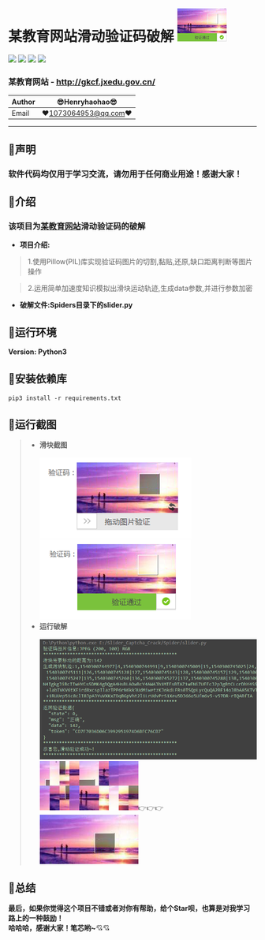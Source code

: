 某教育网站滑动验证码破解 ![enter image description here](Pic/logo.png)
===========================
![](https://img.shields.io/badge/Python-3.6.3-green.svg) ![](https://img.shields.io/badge/requests-2.18.4-green.svg) ![](https://img.shields.io/badge/PyExecJS-1.5.1-green.svg) ![](https://img.shields.io/badge/Pillow-5.3.0-green.svg)
### 某教育网站 - http://gkcf.jxedu.gov.cn/
|Author|:sunglasses:Henryhaohao:sunglasses:|
|---|---
|Email|:hearts:1073064953@qq.com:hearts:

    
****
## :dolphin:声明
### 软件代码均仅用于学习交流，请勿用于任何商业用途！感谢大家！
## :dolphin:介绍
### 该项目为[某教育网站](http://gkcf.jxedu.gov.cn/)滑动验证码的破解
- **项目介绍:**
> 1.使用Pillow(PIL)库实现验证码图片的切割,黏贴,还原,缺口距离判断等图片操作<br>

> 2.运用简单加速度知识模拟出滑块运动轨迹,生成data参数,并进行参数加密
- **破解文件:Spiders目录下的slider.py**
## :dolphin:运行环境
**Version: Python3**
## :dolphin:安装依赖库
```
pip3 install -r requirements.txt
```
## :dolphin:运行截图
> - **滑块截图**<br><br>
![enter image description here](Pic/captcha_1.png)
![enter image description here](Pic/captcha_2.png)
> - **运行破解**<br><br>
![enter image description here](Pic/run.png)<br>
![enter image description here](Pic/img_normal.jpg):point_right::point_right::point_right:
![enter image description here](Pic/img.jpg)
## :dolphin:**总结**
 **最后，如果你觉得这个项目不错或者对你有帮助，给个Star呗，也算是对我学习路上的一种鼓励！<br>
 哈哈哈，感谢大家！笔芯哟~**:cupid::cupid:


